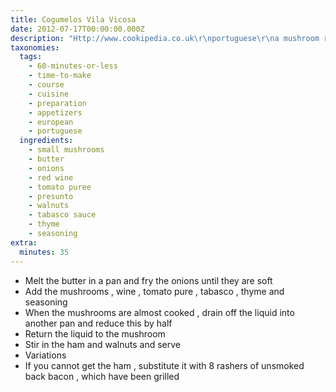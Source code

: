 ```yaml
---
title: Cogumelos Vila Vicosa
date: 2012-07-17T00:00:00.000Z
description: "Http://www.cookipedia.co.uk\r\nportuguese\r\na mushroom recipe from vila vicosa in évora in the region of alentejo.\r\npresunto is the name given to dry-cured ham from portugal, similar to spanish jamón or italian prosciutto..\r\nserving suggestions\r\ntraditionally this is served on slices of fried bread."
taxonomies:
  tags:
    - 60-minutes-or-less
    - time-to-make
    - course
    - cuisine
    - preparation
    - appetizers
    - european
    - portuguese
  ingredients:
    - small mushrooms
    - butter
    - onions
    - red wine
    - tomato puree
    - presunto
    - walnuts
    - tabasco sauce
    - thyme
    - seasoning
extra:
  minutes: 35
---
```

 - Melt the butter in a pan and fry the onions until they are soft
 - Add the mushrooms , wine , tomato pure , tabasco , thyme and seasoning
 - When the mushrooms are almost cooked , drain off the liquid into another pan and reduce this by half
 - Return the liquid to the mushroom
 - Stir in the ham and walnuts and serve
 - Variations
 - If you cannot get the ham , substitute it with 8 rashers of unsmoked back bacon , which have been grilled
